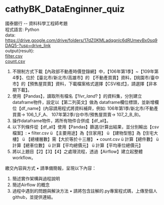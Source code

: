 # cathyBK_DataEnginner_quiz
國泰銀行 -- 資料科學工程師考題  
程式語言: Python   
data:  https://drive.google.com/drive/folders/17dZ0KMLadqqnlc6dRUmevBx0sq9DAQ5-?usp=drive_link  
output(result):  
[filter.csv](https://drive.google.com/file/d/1HZDWtrKPnzph9b3brmdZtExQMikoIanV/view?usp=drive_link)  
[count.csv](https://drive.google.com/file/d/1u9BObKA23wn7PyOLmPJkTkN3bYEQ5fPo/view?usp=drive_link)  


1. 不限制方式下載【內政部不動產時價登錄網】中，【106年第1季】~【109年第4季】、位於【臺北市/新北市/高雄市】的
【不動產買賣】資料，【桃園市/臺中市】的【預售屋買賣】資料，下載檔案格式選擇【CSV格式】，請選擇【非本期下載】。
2. 使用【Pandas】，讀取所有檔名【?_lvr_land_? 】的資料集，分別建立dataframe物件，設定以【第二列英文】做為
dataframe欄位標頭，並新增欄位【df_name】(內容請用程式將資料補齊，例如: 106年第1季/新北市/不動產買賣-> 106_1_F_A、
107年第2季/台中市/預售屋買賣-> 107_2_B_B)。
3. 操作dataframe物件，將所有物件合併成【df_all】。
4. 以下列條件從【df_all】使用【Pandas】篩選/計算出結果，並分別輸出【csv 檔案】:
• filter.csv
ü 【主要用途】為【住家用】
ü 【建物型態】為【住宅大樓】
ü 【總樓層數】需【大於等於十三層】
• count.csv
ü 計算【總件數】
ü 計算【總車位數】
ü 計算【平均總價元】
ü 計算【平均車位總價元】
5. 將以上題目【2】【3】【4】之處理流程，透過【Airflow】建立起整體workflow。

繳交內容與方式
• 請準備簡報，呈現以下內容：
1. 簡述實作架構與過程說明
2. 簡述Airflow 的概念
3. 過程中遇到的問題與解決方法
• 請將包含註解的.py專案程式碼，上傳至個人github，並提供連結。




